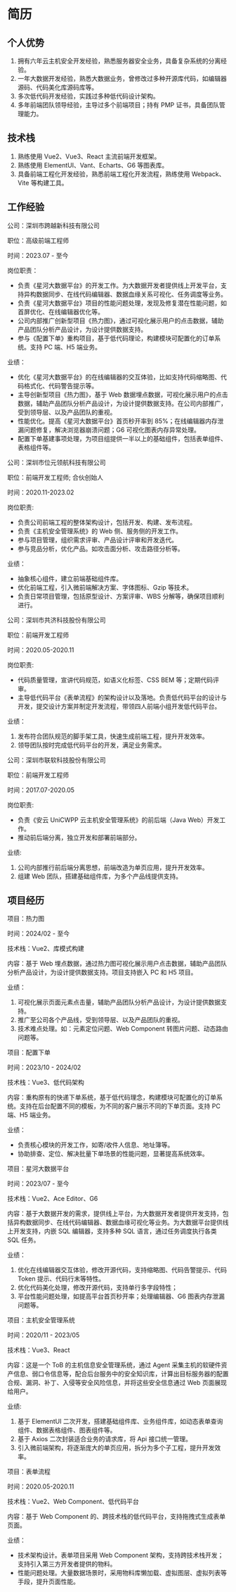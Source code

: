 # 简历

## 个人优势

1. 拥有六年云主机安全开发经验，熟悉服务器安全业务，具备复杂系统的分离经验。
2. 一年大数据开发经验，熟悉大数据业务，曾修改过多种开源库代码，如编辑器源码、代码美化库源码库等。
3. 多次低代码开发经验，实践过多种低代码设计架构。
4. 多年前端团队领导经验，主导过多个前端项目；持有 PMP 证书，具备团队管理能力。

## 技术栈

1. 熟练使用 Vue2、Vue3、React 主流前端开发框架。
2. 熟练使用 ElementUI、Vant、Echarts、G6 等图表库。
3. 具备前端工程化开发经验，熟悉前端工程化开发流程，熟练使用 Webpack、Vite 等构建工具。

## 工作经验

公司：深圳市跨越新科技有限公司

职位：高级前端工程师

时间：2023.07 - 至今

岗位职责：

- 负责《星河大数据平台》的开发工作。为大数据开发者提供线上开发平台，支持异构数据同步、在线代码编辑器、数据血缘关系可视化、任务调度等业务。
- 负责《星河大数据平台》项目的性能问题处理，发现及修复潜在性能问题，如首屏优化、在线编辑器优化等。
- 公司内部推广创新型项目《热力图》，通过可视化展示用户的点击数据，辅助产品团队分析产品设计，为设计提供数据支持。
- 参与《配置下单》重构项目，基于低代码理论，构建模块可配置化的订单系统。支持 PC 端、H5 端业务。

业绩：

- 优化《星河大数据平台》的在线编辑器的交互体验，比如支持代码缩略图、代码格式化、代码警告提示等。
- 主导创新型项目《热力图》，基于 Web 数据埋点数据，可视化展示用户的点击数据，辅助产品团队分析产品设计，为设计提供数据支持。在公司内部推广，受到领导层、以及产品团队的重视。
- 性能优化。提高《星河大数据平台》首页秒开率到 85%；在线编辑器内存泄漏问题修复，解决浏览器崩溃问题；G6 可视化图表内存异常处理。
- 配置下单基建事项处理，为项目组提供一半以上的基础组件，包括表单组件、表格组件等。

公司：深圳市位元领航科技有限公司

职位：前端开发工程师; 合伙创始人

时间：2020.11-2023.02

岗位职责:

- 负责公司前端工程的整体架构设计，包括开发、构建、发布流程。
- 负责《主机安全管理系统》的 Web 侧、服务侧的开发工作。
- 参与项目管理，组织需求评审、产品设计评审和开发迭代。
- 参与竞品分析，优化产品。如攻击面分析、攻击路径分析等。

业绩：

- 抽象核心组件，建立前端基础组件库。
- 优化前端工程，引入微前端解决方案、字体图标、Gzip 等技术。
- 负责日常项目管理，包括原型设计、方案评审、WBS 分解等，确保项目顺利进行。

公司：深圳市共济科技股份有限公司

职位：前端开发工程师

时间：2020.05-2020.11

岗位职责:

- 代码质量管理，宣讲代码规范，如语义化标签、CSS BEM 等；定期代码评审。
- 主导低代码平台《表单流程》的架构设计以及落地。负责低代码平台的设计与开发，提交设计方案并制定开发流程，带领四人前端小组开发低代码平台。

业绩：

1. 发布符合团队规范的脚手架工具，快速生成前端工程，提升开发效率。
2. 领导团队按时完成低代码平台的开发，满足业务需求。

公司：深圳市联软科技股份有限公司

职位：前端开发工程师

时间：2017.07-2020.05

岗位职责:

- 负责《安云 UniCWPP 云主机安全管理系统》的前后端（Java Web）开发工作。
- 推动前后端分离，独立开发和部署前端部分。

业绩:

1. 公司内部推行前后端分离思想，前端改造为单页应用，提升开发效率。
2. 组建 Web 团队，搭建基础组件库，为多个产品线提供支持。

## 项目经历

项目：热力图

时间：2024/02 - 至今

技术栈：Vue2、库模式构建

内容：基于 Web 埋点数据，通过热力图可视化展示用户点击数据，辅助产品团队分析产品设计，为设计提供数据支持。项目支持嵌入 PC 和 H5 项目。

业绩：

1. 可视化展示页面元素点击量，辅助产品团队分析产品设计，为设计提供数据支持。
2. 推广至公司各个产品线，受到领导层、以及产品团队的重视。
3. 技术难点处理。如：元素定位问题、Web Component 转图片问题、动态路由问题等。

项目：配置下单

时间：2023/10 - 2024/02

技术栈：Vue3、低代码架构

内容：重构原有的快递下单系统，基于低代码理念，构建模块可配置化的订单系统。支持在后台配置不同的模板，为不同的客户展示不同的下单页面。支持 PC 端、H5 端业务。

业绩：

- 负责核心模块的开发工作，如寄/收件人信息、地址簿等。
- 协助排查、定位、解决批量下单场景的性能问题，显著提高系统效率。

项目：星河大数据平台

时间：2023/07 - 至今

技术栈：Vue2、Ace Editor、G6

内容：基于大数据开发的需求，提供线上平台，为大数据开发者提供开发支持，包括异构数据同步、在线代码编辑器、数据血缘可视化等业务。为大数据平台提供线上开发支持，内嵌 SQL 编辑器，支持多种 SQL 语言，通过任务调度执行各类 SQL 任务。

业绩：

1. 优化在线编辑器交互体验，修改开源代码，支持缩略图、代码告警提示、代码 Token 提示、代码行末等特性。
2. 优化代码美化处理，修改开源代码，支持单行多字段特性；
3. 平台性能问题处理，如提高平台首页秒开率；处理编辑器、G6 图表内存泄漏问题等。

项目：主机安全管理系统

时间：2020/11 - 2023/05

技术栈：Vue3、React

内容：这是一个 ToB 的主机信息安全管理系统，通过 Agent 采集主机的软硬件资产信息、弱口令信息等，配合后台服务中的安全知识库，计算出目标服务器的配置合规、漏洞、补丁、入侵等安全风险信息，并将这些安全信息通过 Web 页面展现给用户。

业绩:

1. 基于 ElementUI 二次开发，搭建基础组件库、业务组件库，如动态表单查询组件、数据表格组件、图表组件等。
2. 基于 Axios 二次封装适合业务的请求库，将 Api 接口统一管理。
3. 引入微前端架构，将逐渐庞大的单页应用，拆分为多个子工程，提升开发效率。

项目：表单流程

时间：2020.05-2020.11

技术栈：Vue2、Web Component、低代码平台

内容：基于 Web Component 的、跨技术栈的低代码平台，支持拖拽式生成表单页面。

业绩：

- 技术架构设计。表单项目采用 Web Component 架构，支持跨技术栈开发；支持引入第三方开发者提供的物料。
- 性能问题处理。大量数据场景时，采用物料库懒加载、虚拟图层、虚拟列表等手段，提升页面性能。
